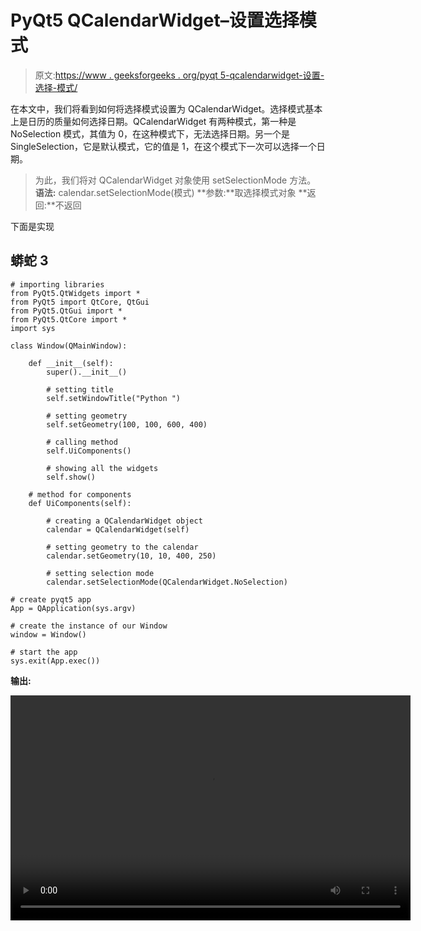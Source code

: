 # PyQt5 QCalendarWidget–设置选择模式

> 原文:[https://www . geeksforgeeks . org/pyqt 5-qcalendarwidget-设置-选择-模式/](https://www.geeksforgeeks.org/pyqt5-qcalendarwidget-setting-selection-mode/)

在本文中，我们将看到如何将选择模式设置为 QCalendarWidget。选择模式基本上是日历的质量如何选择日期。QCalendarWidget 有两种模式，第一种是 NoSelection 模式，其值为 0，在这种模式下，无法选择日期。另一个是 SingleSelection，它是默认模式，它的值是 1，在这个模式下一次可以选择一个日期。

> 为此，我们将对 QCalendarWidget 对象使用 setSelectionMode 方法。
> **语法:** calendar.setSelectionMode(模式)
> **参数:**取选择模式对象
> **返回:**不返回

下面是实现

## 蟒蛇 3

```
# importing libraries
from PyQt5.QtWidgets import *
from PyQt5 import QtCore, QtGui
from PyQt5.QtGui import *
from PyQt5.QtCore import *
import sys

class Window(QMainWindow):

    def __init__(self):
        super().__init__()

        # setting title
        self.setWindowTitle("Python ")

        # setting geometry
        self.setGeometry(100, 100, 600, 400)

        # calling method
        self.UiComponents()

        # showing all the widgets
        self.show()

    # method for components
    def UiComponents(self):

        # creating a QCalendarWidget object
        calendar = QCalendarWidget(self)

        # setting geometry to the calendar
        calendar.setGeometry(10, 10, 400, 250)

        # setting selection mode
        calendar.setSelectionMode(QCalendarWidget.NoSelection)

# create pyqt5 app
App = QApplication(sys.argv)

# create the instance of our Window
window = Window()

# start the app
sys.exit(App.exec())
```

**输出:**

<video class="wp-video-shortcode" id="video-421596-1" width="640" height="360" preload="metadata" controls=""><source type="video/mp4" src="https://media.geeksforgeeks.org/wp-content/uploads/20200530011853/Python-2020-05-30-01-18-22.mp4?_=1">[https://media.geeksforgeeks.org/wp-content/uploads/20200530011853/Python-2020-05-30-01-18-22.mp4](https://media.geeksforgeeks.org/wp-content/uploads/20200530011853/Python-2020-05-30-01-18-22.mp4)</video>